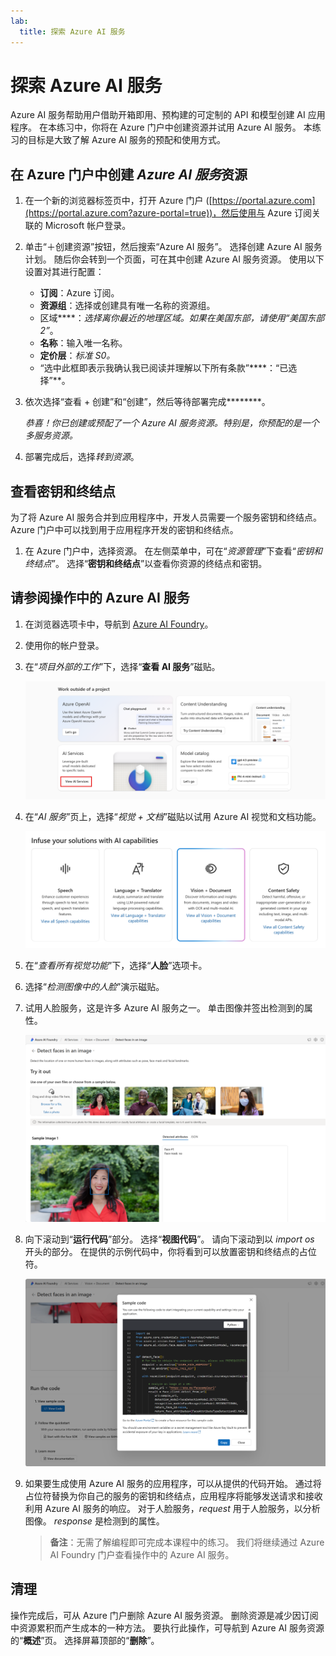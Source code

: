 ```yaml
---
lab:
  title: 探索 Azure AI 服务
---
```


# 探索 Azure AI 服务

Azure AI 服务帮助用户借助开箱即用、预构建的可定制的 API 和模型创建 AI 应用程序。 在本练习中，你将在 Azure 门户中创建资源并试用 Azure AI 服务。 本练习的目标是大致了解 Azure AI 服务的预配和使用方式。

## 在 Azure 门户中创建 *Azure AI 服务*资源

1. 在一个新的浏览器标签页中，打开 Azure 门户 ([https://portal.azure.com](https://portal.azure.com?azure-portal=true))，然后使用与 Azure 订阅关联的 Microsoft 帐户登录。

1. 单击“&#65291;创建资源”按钮，然后搜索“Azure AI 服务”。 选择创建 Azure AI 服务计划。 随后你会转到一个页面，可在其中创建 Azure AI 服务资源。 使用以下设置对其进行配置：
    - **订阅**：Azure 订阅。
    - **资源组**：选择或创建具有唯一名称的资源组。
    - 区域****：*选择离你最近的地理区域。如果在美国东部，请使用“美国东部 2”*。
    - **名称**：输入唯一名称。
    - **定价层**：*标准 S0。*
    - “选中此框即表示我确认我已阅读并理解以下所有条款”****：“已选择”**。

1. 依次选择“查看 + 创建”和“创建”，然后等待部署完成********。

    *恭喜！你已创建或预配了一个 Azure AI 服务资源。特别是，你预配的是一个多服务资源。*

1. 部署完成后，选择*转到资源*。 

## 查看密钥和终结点

为了将 Azure AI 服务合并到应用程序中，开发人员需要一个服务密钥和终结点。 Azure 门户中可以找到用于应用程序开发的密钥和终结点。 

1. 在 Azure 门户中，选择资源。 在左侧菜单中，可在“*资源管理*”下查看“*密钥和终结点*”。 选择“**密钥和终结点**”以查看你资源的终结点和密钥。 

## 请参阅操作中的 Azure AI 服务

1. 在浏览器选项卡中，导航到 [Azure AI Foundry](https://ai.azure.com?azure-portal=true)。

1. 使用你的帐户登录。 

1. 在“*项目外部的工作*”下，选择“**查看 AI 服务**”磁贴。
 
    ![项目屏幕上左侧菜单的屏幕截图，其中选择了“AI 服务”。](./media/view-ai-foundry-outside-project.png)  

1. 在“*AI 服务*”页上，选择“*视觉 + 文档*”磁贴以试用 Azure AI 视觉和文档功能。

    ![在“AI 服务”页上选择的“视觉和文档”磁贴的屏幕截图。](./media/vision-document-tile.png)

1. 在“*查看所有视觉功能*”下，选择“**人脸**”选项卡。 

1. 选择“*检测图像中的人脸*”演示磁贴。 

1. 试用人脸服务，这是许多 Azure AI 服务之一。 单击图像并签出检测到的属性。 

    ![在 Azure AI Foundry 门户中检测人脸演示的屏幕截图。](./media/detect-faces-demo.png)

1. 向下滚动到“**运行代码**”部分。 选择“**视图代码**”。 请向下滚动到以 *import os* 开头的部分。 在提供的示例代码中，你将看到可以放置密钥和终结点的占位符。

    ![视图代码屏幕的屏幕截图，其中包含密钥和终结点的代码占位符的视图。](./media/view-code-example.png) 

1. 如果要生成使用 Azure AI 服务的应用程序，可以从提供的代码开始。 通过将占位符替换为你自己的服务的密钥和终结点，应用程序将能够发送请求和接收利用 Azure AI 服务的响应。 对于人脸服务，*request* 用于人脸服务，以分析图像。 *response* 是检测到的属性。 

    >**备注**：无需了解编程即可完成本课程中的练习。 我们将继续通过 Azure AI Foundry 门户查看操作中的 Azure AI 服务。  
 
## 清理 

操作完成后，可从 Azure 门户删除 Azure AI 服务资源。 删除资源是减少因订阅中资源累积而产生成本的一种方法。 要执行此操作，可导航到 Azure AI 服务资源的“**概述**”页。 选择屏幕顶部的“**删除**”。









